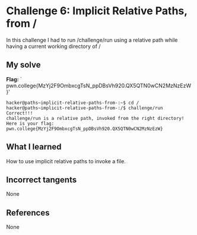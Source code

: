 # Challenge 6: Implicit Relative Paths, from /
In this challenge I had to run /challenge/run using a relative path while having a current working directory of / 

## My solve
**Flag:** ` pwn.college{MzYj2F9OmbxcgTsN_ppDBsVh920.QX5QTN0wCN2MzNzEzW}’

```
hacker@paths~implicit-relative-paths-from-:~$ cd /
hacker@paths~implicit-relative-paths-from-:/$ challenge/run
Correct!!!
challenge/run is a relative path, invoked from the right directory!
Here is your flag:
pwn.college{MzYj2F9OmbxcgTsN_ppDBsVh920.QX5QTN0wCN2MzNzEzW}
```

## What I learned
How to use implicit relative paths to invoke a file.

## Incorrect tangents
None

## References
None
